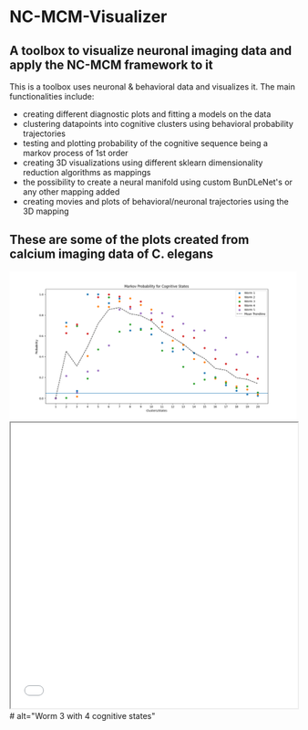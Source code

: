 # NC-MCM-Visualizer 

## A toolbox to visualize neuronal imaging data and apply the NC-MCM framework to it

This is a toolbox uses neuronal & behavioral data and visualizes it. The main functionalities include: 
- creating different diagnostic plots and fitting a models on the data
- clustering datapoints into cognitive clusters using behavioral probability trajectories 
- testing and plotting probability of the cognitive sequence being a markov process of 1st order
- creating 3D visualizations using different sklearn dimensionality reduction algorithms as mappings
- the possibility to create a neural manifold using custom BunDLeNet's or any other mapping added
- creating movies and plots of behavioral/neuronal trajectories using the 3D mapping

## These are some of the plots created from calcium imaging data of C. elegans
<img src="data/plots/AverageMarkov.png" alt="Mean probability to be a 1st order markov process for all worms">
<iframe src="data/plots/Demo_worm3_c4.html" width="100%" height="500" ></iframe>
# alt="Worm 3 with 4 cognitive states"
